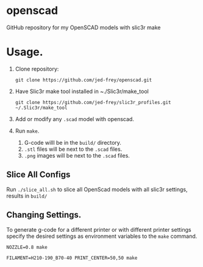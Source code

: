 # openscad

GitHub repository for my OpenSCAD models with slic3r make

# Usage.

1. Clone repository:

    ```git clone https://github.com/jed-frey/openscad.git```

1. Have Slic3r make tool installed in ~./Slic3r/make_tool

    ```git clone https://github.com/jed-frey/slic3r_profiles.git ~/.Slic3r/make_tool```

1. Add or modify any ```.scad``` model with openscad.

1. Run ```make```. 
    1. G-code willl be in the ```build/``` directory.
    2. ```.stl``` files will be next to the ```.scad``` files.
    3. ```.png``` images will be next to the ```.scad``` files.
    
## Slice All Configs

Run ```./slice_all.sh``` to slice all OpenScad models with all slic3r settings, results in ```build/```

## Changing Settings.

To generate g-code for a different printer or with different printer settings specify the desired settings as environment variables to the ```make``` command.

    NOZZLE=0.8 make
    
    FILAMENT=H210-190_B70-40 PRINT_CENTER=50,50 make
